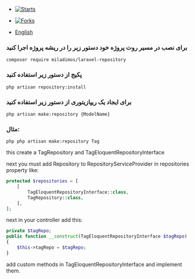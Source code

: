 - [![Starts](https://img.shields.io/github/stars/miladimos/laravel-repository?style=flat&logo=github)](https://github.com/miladimos/laravel-repository/forks)
- [![Forks](https://img.shields.io/github/forks/miladimos/laravel-repository?style=flat&logo=github)](https://github.com/miladimos/laravel-repository/stargazers)


- [English](README-en.md)

### برای نصب در مسیر روت پروژه خود دستور زیر را در ریشه پروژه اجرا کنید 

``composer require miladimos/laravel-repository``

### پکیج از دستور زیر استفاده کنید 

``php artisan repository:install``


### برای ایجاد یک ریپازیتوری از دستور زیر استفاده کنید 

``php artisan make:repository {ModelName}``


### مثال:

``php php artisan make:repository Tag``

this create a TagRepository and TagEloquentRepositoryInterface

next you must add Repository to RepositoryServiceProvider in repositories property like:
```php 
protected $repositories = [
    [
        TagEloquentRepositoryInterface::class,
        TagRepository::class,
    ],
];
```


next in your controller add this:

```php
private $tagRepo;
public function __construct(TagEloquentRepositoryInterface $tagRepo)
{
    $this->tagRepo = $tagRepo;
}

```

add custom methods in TagEloquentRepositoryInterface and implement them.




